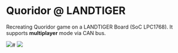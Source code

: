 # Quoridor @ LANDTIGER

Recreating Quoridor game on a LANDTIGER Board (SoC LPC1768). It supports **multiplayer** mode via CAN bus.

![](https://github.com/user-attachments/assets/28892021-cd13-4c36-8c9d-99093002f64f)#
![](https://github.com/user-attachments/assets/34fadd38-7f4e-4c15-8258-1075c7711e4d)
